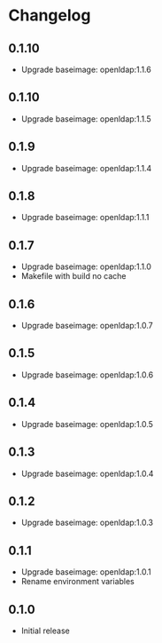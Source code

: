 # Changelog

## 0.1.10
  - Upgrade baseimage: openldap:1.1.6

## 0.1.10
  - Upgrade baseimage: openldap:1.1.5

## 0.1.9
  - Upgrade baseimage: openldap:1.1.4

## 0.1.8
  - Upgrade baseimage: openldap:1.1.1

## 0.1.7
  - Upgrade baseimage: openldap:1.1.0
  - Makefile with build no cache

## 0.1.6
  - Upgrade baseimage: openldap:1.0.7

## 0.1.5
  - Upgrade baseimage: openldap:1.0.6

## 0.1.4
  - Upgrade baseimage: openldap:1.0.5

## 0.1.3
  - Upgrade baseimage: openldap:1.0.4

## 0.1.2
  - Upgrade baseimage: openldap:1.0.3

## 0.1.1
  - Upgrade baseimage: openldap:1.0.1
  - Rename environment variables

## 0.1.0
  - Initial release

